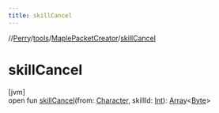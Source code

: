 ```yaml
---
title: skillCancel
---
```

//[Perry](../../../index.html)/[tools](../index.html)/[MaplePacketCreator](index.html)/[skillCancel](skill-cancel.html)



# skillCancel



[jvm]\
open fun [skillCancel](skill-cancel.html)(from: [Character](../../client/-character/index.html), skillId: [Int](https://kotlinlang.org/api/latest/jvm/stdlib/kotlin/-int/index.html)): [Array](https://kotlinlang.org/api/latest/jvm/stdlib/kotlin/-array/index.html)&lt;[Byte](https://kotlinlang.org/api/latest/jvm/stdlib/kotlin/-byte/index.html)&gt;




